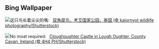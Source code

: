 ## Bing Wallpaper
![](https://www.bing.com/th?id=OHR.BucerosBicornis_ZH-CN7795050230_UHD.jpg&w=1000)这只鸟长着尖尖的嘴:&nbsp;&ensp;[双角犀鸟，考艾国家公园，泰国 (© kajornyot wildlife photography/Shutterstock)](https://www.bing.com/th?id=OHR.BucerosBicornis_ZH-CN7795050230_UHD.jpg)
<br><br/>
![](https://www.bing.com/th?id=OHR.CavanCastle_EN-US0493721152_UHD.jpg&w=1000)No moat required:&nbsp;&ensp;[Cloughoughter Castle in Lough Oughter, County Cavan, Ireland (© 4H4 PH/Shutterstock)](https://www.bing.com/th?id=OHR.CavanCastle_EN-US0493721152_UHD.jpg)
<br><br/>
